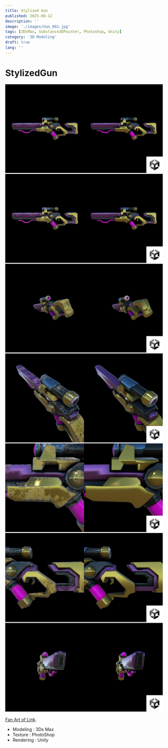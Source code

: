 ```yaml
---
title: Stylized Gun
published: 2025-08-12
description: ''
image: './images/Gun_001.jpg'
tags: [3DsMax, Substance3DPainter, Photoshop, Unity]
category: '3D Modeling'
draft: true 
lang: ''
---
```

# StylizedGun

![](./images/Gun_001.jpg)
![](./images/Gun_001.jpg)
![](./images/Gun_005.jpg)
![](./images/Gun_006.jpg)
![](./images/Gun_007.jpg)
![](./images/Gun_008.jpg)
![](./images/Gun_009.jpg)

[Fan Art of Link](https://www.artstation.com/artwork/04rXkG).

- Modeling : 3Ds Max
- Texture : PhotoShop
- Rendering : Unity

